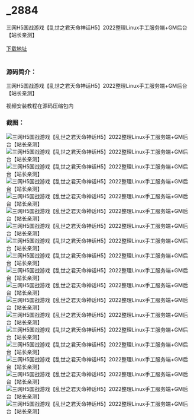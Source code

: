 # _2884
三网H5国战游戏【乱世之君天命神话H5】2022整理Linux手工服务端+GM后台【站长亲测】
<br/></br>
[下载地址](https://www.uuid2.com/2884.html "下载地址")
<br/></br>
<h3>源码简介：</h3>
<p>三网H5国战游戏【乱世之君天命神话H5】2022整理Linux手工服务端+GM后台【站长亲测】<p>
<p>视频安装教程在源码压缩包内<p>
<h3>截图：</h3>
<img src="https://www.uuid2.com/wp-content/uploads/img/202203/78963fb201.jpg" alt="三网H5国战游戏【乱世之君天命神话H5】2022整理Linux手工服务端+GM后台【站长亲测】"><img src="https://www.uuid2.com/wp-content/uploads/img/202203/78963fb488.jpg" alt="三网H5国战游戏【乱世之君天命神话H5】2022整理Linux手工服务端+GM后台【站长亲测】"><img src="https://www.uuid2.com/wp-content/uploads/img/202203/fb22ec3450.jpg" alt="三网H5国战游戏【乱世之君天命神话H5】2022整理Linux手工服务端+GM后台【站长亲测】"><img src="https://www.uuid2.com/wp-content/uploads/img/202203/fb22ec3126.jpg" alt="三网H5国战游戏【乱世之君天命神话H5】2022整理Linux手工服务端+GM后台【站长亲测】"><img src="https://www.uuid2.com/wp-content/uploads/img/202203/fb22ec3287.jpg" alt="三网H5国战游戏【乱世之君天命神话H5】2022整理Linux手工服务端+GM后台【站长亲测】"><img src="https://www.uuid2.com/wp-content/uploads/img/202203/fb22ec3495.jpg" alt="三网H5国战游戏【乱世之君天命神话H5】2022整理Linux手工服务端+GM后台【站长亲测】"><img src="https://www.uuid2.com/wp-content/uploads/img/202203/fb22ec3203.jpg" alt="三网H5国战游戏【乱世之君天命神话H5】2022整理Linux手工服务端+GM后台【站长亲测】"><img src="https://www.uuid2.com/wp-content/uploads/img/202203/fb22ec3916.jpg" alt="三网H5国战游戏【乱世之君天命神话H5】2022整理Linux手工服务端+GM后台【站长亲测】"><img src="https://www.uuid2.com/wp-content/uploads/img/202203/fb22ec3834.jpg" alt="三网H5国战游戏【乱世之君天命神话H5】2022整理Linux手工服务端+GM后台【站长亲测】"><img src="https://www.uuid2.com/wp-content/uploads/img/202203/fa98c43687.jpg" alt="三网H5国战游戏【乱世之君天命神话H5】2022整理Linux手工服务端+GM后台【站长亲测】"><img src="https://www.uuid2.com/wp-content/uploads/img/202203/fa98c43237.jpg" alt="三网H5国战游戏【乱世之君天命神话H5】2022整理Linux手工服务端+GM后台【站长亲测】"><img src="https://www.uuid2.com/wp-content/uploads/img/202203/fa98c43587.jpg" alt="三网H5国战游戏【乱世之君天命神话H5】2022整理Linux手工服务端+GM后台【站长亲测】"><img src="https://www.uuid2.com/wp-content/uploads/img/202203/fa98c43666.jpg" alt="三网H5国战游戏【乱世之君天命神话H5】2022整理Linux手工服务端+GM后台【站长亲测】"><img src="https://www.uuid2.com/wp-content/uploads/img/202203/fa98c43686.jpg" alt="三网H5国战游戏【乱世之君天命神话H5】2022整理Linux手工服务端+GM后台【站长亲测】"><img src="https://www.uuid2.com/wp-content/uploads/img/202203/fa98c43190.jpg" alt="三网H5国战游戏【乱世之君天命神话H5】2022整理Linux手工服务端+GM后台【站长亲测】"><img src="https://www.uuid2.com/wp-content/uploads/img/202203/868edc5714.jpg" alt="三网H5国战游戏【乱世之君天命神话H5】2022整理Linux手工服务端+GM后台【站长亲测】"><img src="https://www.uuid2.com/wp-content/uploads/img/202203/868edc5776.jpg" alt="三网H5国战游戏【乱世之君天命神话H5】2022整理Linux手工服务端+GM后台【站长亲测】"><img src="https://www.uuid2.com/wp-content/uploads/img/202203/868edc5734.jpg" alt="三网H5国战游戏【乱世之君天命神话H5】2022整理Linux手工服务端+GM后台【站长亲测】"><img src="https://www.uuid2.com/wp-content/uploads/img/202203/868edc5517.jpg" alt="三网H5国战游戏【乱世之君天命神话H5】2022整理Linux手工服务端+GM后台【站长亲测】">
